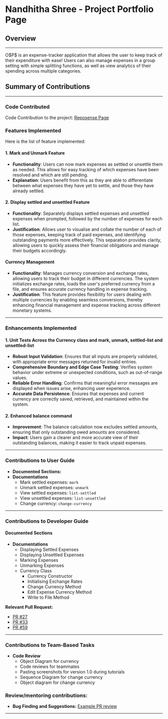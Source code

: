 # Nandhitha Shree - Project Portfolio Page

## Overview

---

O\$P\$ is an expense-tracker application that allows the user to keep track of their expenditure with ease! Users can also manage expenses in a group setting with simple
splitting functions, as well as view analytics of their spending across multiple categories.

## Summary of Contributions

---

### Code Contributed

Code Contribution to the project: [Reposense Page](https://nus-cs2113-ay2425s2.github.io/tp-dashboard/?search=nandhithashree&breakdown=true&sort=groupTitle%20dsc&sortWithin=title&since=2025-02-21&timeframe=commit&mergegroup=&groupSelect=groupByRepos&checkedFileTypes=docs~functional-code~test-code~other)

### Features Implemented
Here is the list of feature implemented:

#### 1. Mark and Unmark Feature

- **Functionality**: Users can now mark expenses as settled or unsettle them as needed. This allows for easy tracking of which expenses have been resolved and which are still pending.
- **Explanation**: Users benefit from this as they are able to differentiate between what expenses they have yet to settle, and those they have already settled.

#### 2. Display settled and unsettled Feature

- **Functionality**: Separately displays settled expenses and unsettled expenses when prompted, followed by the number of expenses for each list.
- **Justification**: Allows user to visualise and collate the number of each of those expenses, keeping track of paid expenses, and identifying outstanding payments more effectively. This separation provides clarity, allowing users to quickly assess their financial obligations and manage their budgets accordingly.

#### Currency Management

- **Functionality**: Manages currency conversion and exchange rates, allowing users to track their budget in different currencies. The system initializes exchange rates, loads the user's preferred currency from a file, and ensures accurate currency handling in expense tracking.
- **Justification**:  This feature provides flexibility for users dealing with multiple currencies by enabling seamless conversions, thereby enhancing financial management and expense tracking across different monetary systems.

---

### Enhancements Implemented

#### 1. Unit Tests Across the Currency class and mark, unmark, settled-list and unsettled-list
- **Robust Input Validation**: Ensures that all inputs are properly validated, with appropriate error messages returned for invalid entries.
- **Comprehensive Boundary and Edge Case Testing**: Verifies system behavior under extreme or unexpected conditions, such as out-of-range values.
- **Reliable Error Handling**: Confirms that meaningful error messages are displayed when issues arise, enhancing user experience.
- **Accurate Data Persistence**: Ensures that expenses and current currency are correctly saved, retrieved, and maintained within the system.

#### 2. Enhanced balance command
- **Improvement**: The balance calculation now excludes settled amounts, ensuring that only outstanding owed amounts are considered.
- **Impact**: Users gain a clearer and more accurate view of their outstanding balances, making it easier to track unpaid expenses.

---

### Contributions to User Guide

- **Documented Sections:**
- **Documentations**
    - Mark settled expenses: `mark`
    - Unmark settled expenses: `unmark`
    - View settled expenses: `list-settled`
    - View unsettled expenses: `list-unsettled`
    - Change currency: `change-currency`

---

### Contributions to Developer Guide

#### Documented Sections
- **Documentations**
  - Displaying Settled Expenses
  - Displaying Unsettled Expenses
  - Marking Expenses
  - Unmarking Expenses
  - Currency Class
    - Currency Constructor
    - Initialising Exchange Rates
    - Change Currency Method
    - Edit Expense Currency Method
    - Write to File Method

**Relevant Pull Request:** 
- [PR #27](https://github.com/AY2425S2-CS2113-F11-2/tp/pull/27/files)
- [PR #33](https://github.com/AY2425S2-CS2113-F11-2/tp/pull/33/files)
- [PR #59](https://github.com/AY2425S2-CS2113-F11-2/tp/pull/59/files)

---

### Contributions to Team-Based Tasks
- **Code Review**
  - Object Diagram for currency
  - Code reviews for teammates
  - Pasting screenshots for version 1.0 during tutorials
  - Sequence Diagram for change currency
  - Object diagram for change currency

### Review/mentoring contributions:
- **Bug Finding and Suggestions:** [Example PR review](https://github.com/AY2425S2-CS2113-F11-2/tp/pull/34/files)

---
